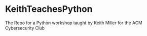# KeithTeachesPython
The Repo for a Python workshop taught by Keith Miller for the ACM Cybersecurity Club
